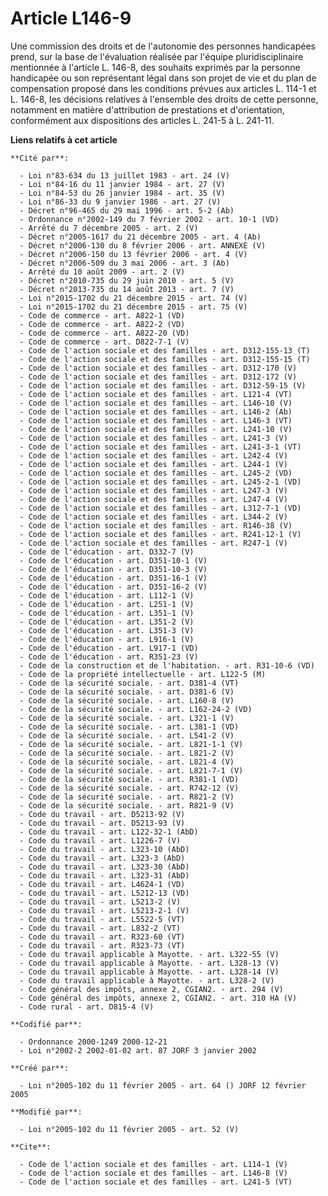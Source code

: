 # Article L146-9

Une commission des droits et de l'autonomie des personnes handicapées prend, sur la base de l'évaluation réalisée par
l'équipe pluridisciplinaire mentionnée à l'article L. 146-8, des souhaits exprimés par la personne handicapée ou son
représentant légal dans son projet de vie et du plan de compensation proposé dans les conditions prévues aux articles L.
114-1 et L. 146-8, les décisions relatives à l'ensemble des droits de cette personne, notamment en matière d'attribution de
prestations et d'orientation, conformément aux dispositions des articles L. 241-5 à L. 241-11.

**Liens relatifs à cet article**

	**Cité par**:

	  - Loi n°83-634 du 13 juillet 1983 - art. 24 (V)
	  - Loi n°84-16 du 11 janvier 1984 - art. 27 (V)
	  - Loi n°84-53 du 26 janvier 1984 - art. 35 (V)
	  - Loi n°86-33 du 9 janvier 1986 - art. 27 (V)
	  - Décret n°96-465 du 29 mai 1996 - art. 5-2 (Ab)
	  - Ordonnance n°2002-149 du 7 février 2002 - art. 10-1 (VD)
	  - Arrêté du 7 décembre 2005 - art. 2 (V)
	  - Décret n°2005-1617 du 21 décembre 2005 - art. 4 (Ab)
	  - Décret n°2006-130 du 8 février 2006 - art. ANNEXE (V)
	  - Décret n°2006-150 du 13 février 2006 - art. 4 (V)
	  - Décret n°2006-509 du 3 mai 2006 - art. 3 (Ab)
	  - Arrêté du 10 août 2009 - art. 2 (V)
	  - Décret n°2010-735 du 29 juin 2010 - art. 5 (V)
	  - Décret n°2013-735 du 14 août 2013 - art. 7 (V)
	  - Loi n°2015-1702 du 21 décembre 2015 - art. 74 (V)
	  - Loi n°2015-1702 du 21 décembre 2015 - art. 75 (V)
	  - Code de commerce - art. A822-1 (VD)
	  - Code de commerce - art. A822-2 (VD)
	  - Code de commerce - art. A822-20 (VD)
	  - Code de commerce - art. D822-7-1 (V)
	  - Code de l'action sociale et des familles - art. D312-155-13 (T)
	  - Code de l'action sociale et des familles - art. D312-155-15 (T)
	  - Code de l'action sociale et des familles - art. D312-170 (V)
	  - Code de l'action sociale et des familles - art. D312-172 (V)
	  - Code de l'action sociale et des familles - art. D312-59-15 (V)
	  - Code de l'action sociale et des familles - art. L121-4 (VT)
	  - Code de l'action sociale et des familles - art. L146-10 (V)
	  - Code de l'action sociale et des familles - art. L146-2 (Ab)
	  - Code de l'action sociale et des familles - art. L146-3 (VT)
	  - Code de l'action sociale et des familles - art. L241-10 (V)
	  - Code de l'action sociale et des familles - art. L241-3 (V)
	  - Code de l'action sociale et des familles - art. L241-3-1 (VT)
	  - Code de l'action sociale et des familles - art. L242-4 (V)
	  - Code de l'action sociale et des familles - art. L244-1 (V)
	  - Code de l'action sociale et des familles - art. L245-2 (VD)
	  - Code de l'action sociale et des familles - art. L245-2-1 (VD)
	  - Code de l'action sociale et des familles - art. L247-3 (V)
	  - Code de l'action sociale et des familles - art. L247-4 (V)
	  - Code de l'action sociale et des familles - art. L312-7-1 (VD)
	  - Code de l'action sociale et des familles - art. L344-2 (V)
	  - Code de l'action sociale et des familles - art. R146-38 (V)
	  - Code de l'action sociale et des familles - art. R241-12-1 (V)
	  - Code de l'action sociale et des familles - art. R247-1 (V)
	  - Code de l'éducation - art. D332-7 (V)
	  - Code de l'éducation - art. D351-10-1 (V)
	  - Code de l'éducation - art. D351-10-3 (V)
	  - Code de l'éducation - art. D351-16-1 (V)
	  - Code de l'éducation - art. D351-16-2 (V)
	  - Code de l'éducation - art. L112-1 (V)
	  - Code de l'éducation - art. L251-1 (V)
	  - Code de l'éducation - art. L351-1 (V)
	  - Code de l'éducation - art. L351-2 (V)
	  - Code de l'éducation - art. L351-3 (V)
	  - Code de l'éducation - art. L916-1 (V)
	  - Code de l'éducation - art. L917-1 (VD)
	  - Code de l'éducation - art. R351-23 (V)
	  - Code de la construction et de l'habitation. - art. R31-10-6 (VD)
	  - Code de la propriété intellectuelle - art. L122-5 (M)
	  - Code de la sécurité sociale. - art. D381-4 (VT)
	  - Code de la sécurité sociale. - art. D381-6 (V)
	  - Code de la sécurité sociale. - art. L160-8 (V)
	  - Code de la sécurité sociale. - art. L162-24-2 (VD)
	  - Code de la sécurité sociale. - art. L321-1 (V)
	  - Code de la sécurité sociale. - art. L381-1 (VD)
	  - Code de la sécurité sociale. - art. L541-2 (V)
	  - Code de la sécurité sociale. - art. L821-1-1 (V)
	  - Code de la sécurité sociale. - art. L821-2 (V)
	  - Code de la sécurité sociale. - art. L821-4 (V)
	  - Code de la sécurité sociale. - art. L821-7-1 (V)
	  - Code de la sécurité sociale. - art. R381-1 (VD)
	  - Code de la sécurité sociale. - art. R742-12 (V)
	  - Code de la sécurité sociale. - art. R821-2 (V)
	  - Code de la sécurité sociale. - art. R821-9 (V)
	  - Code du travail - art. D5213-92 (V)
	  - Code du travail - art. D5213-93 (V)
	  - Code du travail - art. L122-32-1 (AbD)
	  - Code du travail - art. L1226-7 (V)
	  - Code du travail - art. L323-10 (AbD)
	  - Code du travail - art. L323-3 (AbD)
	  - Code du travail - art. L323-30 (AbD)
	  - Code du travail - art. L323-31 (AbD)
	  - Code du travail - art. L4624-1 (VD)
	  - Code du travail - art. L5212-13 (VD)
	  - Code du travail - art. L5213-2 (V)
	  - Code du travail - art. L5213-2-1 (V)
	  - Code du travail - art. L5522-5 (VT)
	  - Code du travail - art. L832-2 (VT)
	  - Code du travail - art. R323-60 (VT)
	  - Code du travail - art. R323-73 (VT)
	  - Code du travail applicable à Mayotte. - art. L322-55 (V)
	  - Code du travail applicable à Mayotte. - art. L328-13 (V)
	  - Code du travail applicable à Mayotte. - art. L328-14 (V)
	  - Code du travail applicable à Mayotte. - art. L328-2 (V)
	  - Code général des impôts, annexe 2, CGIAN2. - art. 294 (V)
	  - Code général des impôts, annexe 2, CGIAN2. - art. 310 HA (V)
	  - Code rural - art. D815-4 (V)

	**Codifié par**:

	  - Ordonnance 2000-1249 2000-12-21
	  - Loi n°2002-2 2002-01-02 art. 87 JORF 3 janvier 2002

	**Créé par**:

	  - Loi n°2005-102 du 11 février 2005 - art. 64 () JORF 12 février 2005

	**Modifié par**:

	  - Loi n°2005-102 du 11 février 2005 - art. 52 (V)

	**Cite**:

	  - Code de l'action sociale et des familles - art. L114-1 (V)
	  - Code de l'action sociale et des familles - art. L146-8 (V)
	  - Code de l'action sociale et des familles - art. L241-5 (VT)
